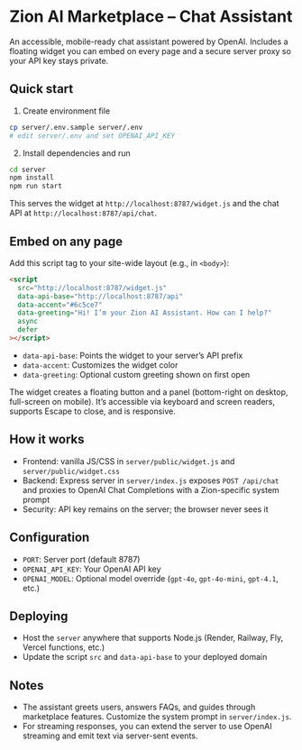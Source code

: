 # Zion AI Marketplace – Chat Assistant

An accessible, mobile-ready chat assistant powered by OpenAI. Includes a floating widget you can embed on every page and a secure server proxy so your API key stays private.

## Quick start

1. Create environment file

```bash
cp server/.env.sample server/.env
# edit server/.env and set OPENAI_API_KEY
```

2. Install dependencies and run

```bash
cd server
npm install
npm run start
```

This serves the widget at `http://localhost:8787/widget.js` and the chat API at `http://localhost:8787/api/chat`.

## Embed on any page

Add this script tag to your site-wide layout (e.g., in `<body>`):

```html
<script
  src="http://localhost:8787/widget.js"
  data-api-base="http://localhost:8787/api"
  data-accent="#6c5ce7"
  data-greeting="Hi! I’m your Zion AI Assistant. How can I help?"
  async
  defer
></script>
```

- `data-api-base`: Points the widget to your server’s API prefix
- `data-accent`: Customizes the widget color
- `data-greeting`: Optional custom greeting shown on first open

The widget creates a floating button and a panel (bottom-right on desktop, full-screen on mobile). It’s accessible via keyboard and screen readers, supports Escape to close, and is responsive.

## How it works

- Frontend: vanilla JS/CSS in `server/public/widget.js` and `server/public/widget.css`
- Backend: Express server in `server/index.js` exposes `POST /api/chat` and proxies to OpenAI Chat Completions with a Zion-specific system prompt
- Security: API key remains on the server; the browser never sees it

## Configuration

- `PORT`: Server port (default 8787)
- `OPENAI_API_KEY`: Your OpenAI API key
- `OPENAI_MODEL`: Optional model override (`gpt-4o`, `gpt-4o-mini`, `gpt-4.1`, etc.)

## Deploying

- Host the `server` anywhere that supports Node.js (Render, Railway, Fly, Vercel functions, etc.)
- Update the script `src` and `data-api-base` to your deployed domain

## Notes

- The assistant greets users, answers FAQs, and guides through marketplace features. Customize the system prompt in `server/index.js`.
- For streaming responses, you can extend the server to use OpenAI streaming and emit text via server-sent events.
